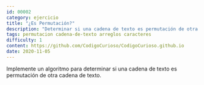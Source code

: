```yaml
---
id: 00002
category: ejercicio
title: "¿Es Permutación?"
description: "Determinar si una cadena de texto es permutación de otra cadena de texto"
tags: permutacion cadena-de-texto arreglos caracteres
difficulty: 1
content: https://github.com/CodigoCurioso/CodigoCurioso.github.io
date: 2020-11-05
---
```


Implemente un algoritmo para determinar si una cadena de texto es permutación de otra cadena de texto.
